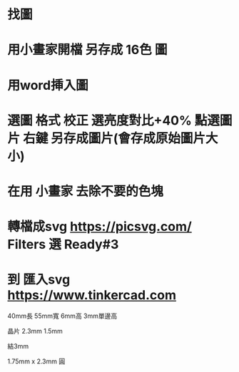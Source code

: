 # 找圖
# 用小畫家開檔 另存成 16色 圖
# 用word挿入圖
# 選圖 格式 校正 選亮度對比+40% 點選圖片 右鍵 另存成圖片(會存成原始圖片大小)
# 在用 小畫家 去除不要的色塊
# 轉檔成svg https://picsvg.com/ Filters 選 Ready#3
# 到 匯入svg https://www.tinkercad.com



40mm長
55mm寬
6mm高
3mm單邊高


晶片
2.3mm
1.5mm

結3mm


1.75mm x 2.3mm 圓
